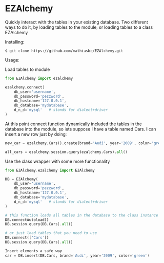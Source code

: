 EZAlchemy
=========

Quickly interact with the tables in your existing database. Two different ways to do it, by loading tables to the module, or loading tables to a class EZAlchemy

Installing:

    $ git clone https://github.com/mathiasbc/EZAlchemy.git

Usage:

Load tables to module
```python
from EZAlchemy import ezalchemy

ezalchemy.connect(
    db_user='username',
    db_password='pezzword',
    db_hostname='127.0.0.1',
    db_database='mydatabase',
    d_n_d='mysql'   # stands for dialect+driver
)
```
At this point connect function dynamically included the tables in the database into the module, so lets suppose I have a table named Cars. I can insert a new row just by doing:

```python
new_car = ezalchemy.Cars().create(brand='Audi', year='2009', color='green')

all_cars = ezalchemy.session.query(ezalchemy.Cars).all()
```

Use the class wrapper with some more functionality
```python
from EZAlchemy.ezalchemy import EZAlchemy

DB = EZAlchemy(
    db_user='username',
    db_password='pezzword',
    db_hostname='127.0.0.1',
    db_database='mydatabase',
    d_n_d='mysql'   # stands for dialect+driver
)

# this function loads all tables in the database to the class instance DB
DB.connectAutoload()
DB.session.query(DB.Cars).all()

# or just load tables that you need to use
DB.connect(['Cars'])
DB.session.query(DB.Cars).all()

Insert elements a safe way
car = DB.insert(DB.Cars, brand='Audi', year='2009', color='green')
```
